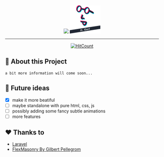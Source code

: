 <p align="center">
    <img src="https://laravel.com/assets/img/components/logo-laravel.svg">
    <img width="100px" src="https://raw.githubusercontent.com/itCarl/personalPortfolio/master/public/images/logo.png">
</p>

<div align="center">
    
---
[![HitCount](http://hits.dwyl.com/itCarl/personalPortfolio.svg)](http://hits.dwyl.com/itCarl/personalPortfolio)

</div>

## :memo: About this Project
```
a bit more information will come soon...
```

## :thought_balloon: Future ideas 
- [x] make it more beatiful
- [ ] maybe standalone with pure html, css, js
- [ ] possibly adding some fancy subtle animations 
- [ ] more features

## :hearts: Thanks to 

- [Laravel](https://laravel.com/)
- [FlexMasonry By Gilbert Pellegrom](https://github.com/gilbitron/flexmasonry)
